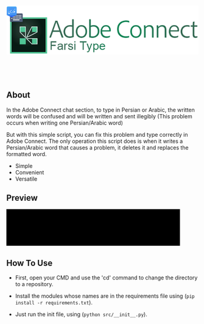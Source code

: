 <div align='center'>
  <br />
  <p>
    <a href='https://github.com/ThisIsMatin/AdobeConnectFarsiType'><img src='https://raw.githubusercontent.com/ThisIsMatin/AdobeConnectFarsiType/master/images/logo.png' width='546' alt='Mujocso Logo' /></a>
  </p>
    <br />
  <p>
    <img src='https://img.shields.io/badge/Latest-Version-blueviolet' alt='' />  <img src='https://img.shields.io/badge/Testing-passing-green?logo=github' alt='' /> <img src='https://img.shields.io/badge/Adobe-Connect-4fc595?logo=adobe' alt='' /> 

  </p>
</div>

## About
In the Adobe Connect chat section, to type in Persian or Arabic, the written words will be confused and will be written and sent illegibly (This problem occurs when writing one Persian/Arabic word)

But with this simple script, you can fix this problem and type correctly in Adobe Connect. The only operation this script does is when it writes a Persian/Arabic word that causes a problem, it deletes it and replaces the formatted word.

- Simple
- Convenient
- Versatile

## Preview
![AdobeConnectFarsiType](https://raw.githubusercontent.com/ThisIsMatin/AdobeConnectFarsiType/master/images/preview.gif 'AdobeConnectFarsiType')

## How To Use
* First, open your CMD and use the 'cd' command to change the directory to a repository.

* Install the modules whose names are in the requirements file using (``` pip install -r requirements.txt ```).

* Just run the init file, using (```python src/__init__.py```).